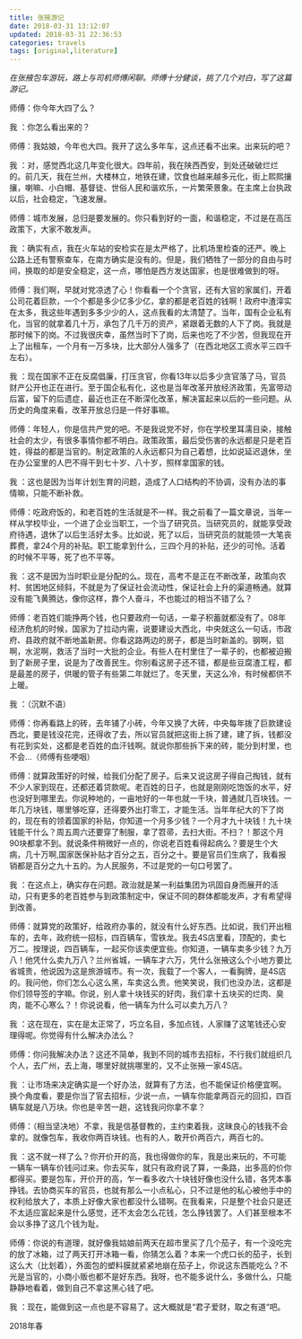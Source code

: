 ```yaml
---
title: 张掖游记
date: 2018-03-31 13:12:07
updated: 2018-03-31 22:36:53
categories: travels
tags: [original,literature]
---
```


*在张掖包车游玩，路上与司机师傅闲聊。师傅十分健谈，挑了几个对白，写了这篇游记。*

<!--more-->

师傅：你今年大四了么？

我 	：你怎么看出来的？

师傅：我姑娘，今年也大四。我开了这么多年车，这点还看不出来。出来玩的吧？

我	：对，感觉西北这几年变化很大。四年前，我在陕西西安，到处还破破烂烂的。前几天，我在兰州，大楼林立，地铁在建，饮食也越来越多元化，街上熙熙攘攘，喇嘛、小白帽、基督徒、世俗人民和谐欢乐，一片繁荣景象。在主席上台执政以后，社会稳定，飞速发展。

师傅：城市发展，总归是要发展的。你只看到好的一面，和谐稳定，不过是在高压政策下，大家不敢发声。

我	：确实有点，我在火车站的安检实在是太严格了，比机场里检查的还严。晚上公路上还有警察查车，在南方确实是没有的。但是，我们牺牲了一部分的自由与时间，换取的却是安全稳定，这一点，哪怕是西方发达国家，也是很难做到的呀。

师傅：我们啊，早就对党凉透了心！你看看一个个贪官，还有大官的家属们，开着公司花着巨款，一个个都是多少亿多少亿，拿的都是老百姓的钱啊！政府中渣滓实在太多，我这些年遇到多多少少的人，这点我看的太清楚了。当年，国有企业私有化，当官的就拿着几十万，承包了几千万的资产，紧跟着无数的人下了岗。我就是那时候下的岗。不过我很庆幸，虽然当时下了岗，后来也吃了不少苦，但我现在开上了出租车，一个月有一万多块，比大部分人强多了（在西北地区工资水平三四千左右）。

我	：现在国家不正在反腐倡廉，打压贪官，你看13年以后多少贪官落了马，官员财产公开也正在进行。至于国企私有化，这也是当年改革开放经济政策，先富带动后富，留下的后遗症，最近也正在不断深化改革，解决富起来以后的一些问题。从历史的角度来看，改革开放总归是一件好事嘛。

师傅：年轻人，你是信共产党的吧。不是我说党不好，你在学校里耳濡目染，接触社会的太少，有很多事情你都不明白。政策政策，最后受伤害的永远都是只是老百姓，得益的都是当官的。制定政策的人永远都只为自己着想，比如说延迟退休，坐在办公室里的人巴不得干到七十岁、八十岁，照样拿国家的钱。

我	：这也是因为当年计划生育的问题，造成了人口结构的不协调，没有办法的事情嘛，只能不断补救。

师傅：吃政府饭的，和老百姓的生活就是不一样。我之前看了一篇文章说，当年一样从学校毕业，一个进了企业当职工，一个当了研究员。当研究员的，就能享受政府待遇，退休了以后生活好太多。比如说，死了以后，当研究员的就能领一大笔丧葬费，拿24个月的补贴。职工能拿到什么，三四个月的补贴，还少的可怜。活着的时候不平等，死了也不平等。

我	：这不是因为当时职业是分配的么。现在，高考不是正在不断改革，政策向农村、贫困地区倾斜，不就是为了保证社会流动性，保证社会上升的渠道畅通。就算没有能飞黄腾达，像你这样，靠个人奋斗，不也能过的相当不错了么？

师傅：老百姓们能挣两个钱，也只要政府一句话，一辈子积蓄就都没有了。08年经济危机的时候，国家为了拉动内需，说要建设大西北，中央就这么一句话，市政府、县政府就不断地盖新房。你看这路两边的房子，都是当时新盖的。钢啊，铝啊，水泥啊，救活了当时一大批的企业。有些人在村里住了一辈子的，也都被迫搬到了新房子里，说是为了改善民生。你别看这房子还不错，都是些豆腐渣工程，都是最差的房子，供暖的管子有些第二年就烂了。冬天里，天这么冷，有时候都供不上暖。

我	：（沉默不语）

师傅：你再看路上的砖，去年铺了小砖，今年又换了大砖，中央每年拨了巨款建设西北，要是钱没花完，还得收了去，所以官员就把这街上拆了建，建了拆，钱都没有花到实处，这都是老百姓的血汗钱啊。就说你那些拆下来的砖，能分到村里，也不会...（师傅有些哽咽）

师傅：就算政策好的时候，给我们分配了房子。后来又说这房子得自己掏钱，就有不少人家到现在，还都还着贷款呢。老百姓的日子，也就是刚刚吃饱饭的水平，好也没好到哪里去。你说种地的，一亩地好的一年也就一千块，普通就几百块钱。一年几万块钱，哪里够吃穿，还得要外出打零工，才能生活。当年年纪大的下了岗的，现在有的领着国家的补贴，你知道一个月多少钱？一个月才九十块钱！九十块钱能干什么？周五周六还要穿了制服，拿了笤帚，去扫大街。不扫？！那这个月90块都拿不到。就说条件稍微好一点的，你说老百姓看得起病么？要是生个大病，几十万啊,国家医保补贴才百分之五，百分之十。要是官员们生病了，我看报销都是百分之九十五的。为人民服务，不过是党的一句口号罢了。

我	：在这点上，确实存在问题。政治就是某一利益集团为巩固自身而展开的活动，只有更多的老百姓参与到政策制定中，保证不同的群体都能发声，才有希望得到改善。

师傅：就算党的政策好，给政府办事的，就没有什么好东西。比如说，我们开出租车的，去年，政府统一招标，四百辆车，雪铁龙。我去4S店里看，顶配的，卖七万二。按理说，四百辆车，一起买你该卖便宜些。你知道，一辆车卖多少钱？九万八！他凭什么卖九万八？兰州省城，一辆车才六万，凭什么张掖这么个小地方要比省城贵，他说因为这是旅游城市。有一次，我载了一个客人，一看胸牌，是4S店的。我问他，你们怎么心这么黑，车卖这么贵。他笑笑说，我们也没办法，这都是你们领导签的字嘛。你说，别人拿十块钱买的好肉，我们拿十五块买的烂肉、臭肉，能不心寒么？！你说说看，他一辆车为什么可以卖九万八？

我	：这在现在，实在是太正常了，巧立名目，多加点钱，人家赚了这笔钱还心安理得呢。你觉得有什么解决办法么？

师傅：你问我解决办法？这还不简单，我到不同的城市去招标，不行我们就组织几个人，去广州，去上海，哪里好就挑哪里的，又不止张掖一家4S店。

我	：让市场来决定确实是一个好办法，就算有了方法，也不能保证价格便宜啊。换个角度看，要是你当了官去招标，少说一点，一辆车你能拿两百元的回扣，四百辆车就是八万块。你也是辛苦一趟，这钱我问你拿不拿？

师傅：（相当坚决地）不拿，我是信基督教的，主约束着我，这昧良心的钱我不会拿的。就像包车，我收你两百块钱。也有的人，敢开价两百六，两百七的。

我	：这不就一样了么？你开价开的高，我也得做你的车，我是出来玩的，不可能一辆车一辆车价钱问过来。你去买车，就只有政府说了算，一条路，出多高的价你都得买。要是包车，开价开的高，乍一看多收六十块钱好像也没什么错，各凭本事挣钱。去协商买车的官员，也就有那么一小点私心，只不过是他的私心被他手中的权利给放大了，本质上好像大家也都没什么错啊。在我看来，只是整个社会只是还不太适应富起来是什么感觉，还不太会怎么花钱，怎么挣钱罢了。人们甚至根本不会以多挣了这几个钱为耻。

师傅：你说的有道理，就好像我姑娘前两天在超市里买了几个茄子，有一个没吃完的放了冰箱，过了两天打开冰箱一看，你猜怎么着？本来一个虎口长的茄子，长到这么大（比划着），外面包的塑料膜就紧紧地崩在茄子上，你说这东西能吃么？不光是当官的，小商小贩也都不是好东西。我呀，也不能多说什么，多做什么，只能静静地看着，做到自己不拿这黑心钱了吧。

我	：现在，能做到这一点也是不容易了。这大概就是“君子爱财，取之有道“吧。

2018年春

